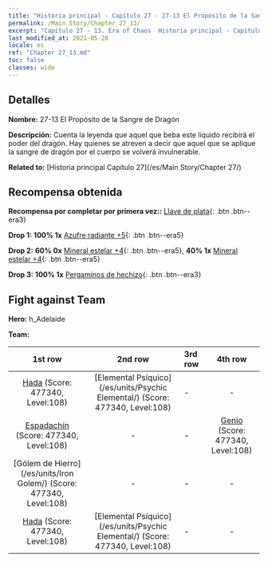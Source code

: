 ```yaml
---
title: "Historia principal - Capítulo 27 - 27-13 El Propósito de la Sangre de Dragón"
permalink: /Main Story/Chapter 27_13/
excerpt: "Capítulo 27 - 13. Era of Chaos  Historia principal - Capítulo 27_13. 27-13 El Propósito de la Sangre de Dragón"
last_modified_at: 2021-05-28
locale: es
ref: "Chapter 27_13.md"
toc: false
classes: wide
---
```


## Detalles

 **Nombre:** 27-13 El Propósito de la Sangre de Dragón

 **Descripción:** Cuenta la leyenda que aquel que beba este líquido recibirá el poder del dragón. Hay quienes se atreven a decir que aquel que se aplique la sangre de dragón por el cuerpo se volverá invulnerable.

 **Related to:** [Historia principal Capítulo 27](/es/Main Story/Chapter 27/)

## Recompensa obtenida

 **Recompensa por completar por primera vez::** [Llave de plata](/ItemsES/con_693/){: .btn .btn--era3}

 **Drop 1:** **100% 1x** [Azufre radiante +5](/ItemsES/mat_99/){: .btn .btn--era5}

 **Drop 2:** **60% 0x** [Mineral estelar +4](/ItemsES/mat_89/){: .btn .btn--era5}, **40% 1x** [Mineral estelar +4](/ItemsES/mat_89/){: .btn .btn--era5}

 **Drop 3:** **100% 1x** [Pergaminos de hechizo](/ItemsES/con_694/){: .btn .btn--era3}


## Fight against Team
 **Hero:** h_Adelaide

 **Team:**


  | 1st row | 2nd row | 3rd row | 4th row |
  |:----:|:----:|:----|:----:|
  | [Hada](/es/units/Sprite/) (Score: 477340, Level:108)  | [Elemental Psíquico](/es/units/Psychic Elemental/) (Score: 477340, Level:108)  | - | - |
  | [Espadachín](/es/units/Swordsman/) (Score: 477340, Level:108)  | - | - | [Genio](/es/units/Genie/) (Score: 477340, Level:108)  |
  | [Gólem de Hierro](/es/units/Iron Golem/) (Score: 477340, Level:108)  | - | - | - |
  | [Hada](/es/units/Sprite/) (Score: 477340, Level:108)  | [Elemental Psíquico](/es/units/Psychic Elemental/) (Score: 477340, Level:108)  | - | - |


